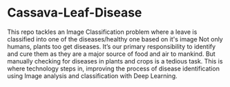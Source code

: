 # Cassava-Leaf-Disease
This repo tackles an Image Classification problem where a leave is classified into one of the diseases/healthy one based on it's image 
Not only humans, plants too get diseases. It’s our primary responsibility to identify and 
cure them as they are a major source of food and air to mankind. But manually checking for diseases in plants and crops is a tedious task. This is where technology steps in, improving the process of disease identification using Image analysis and classification with Deep Learning.  
